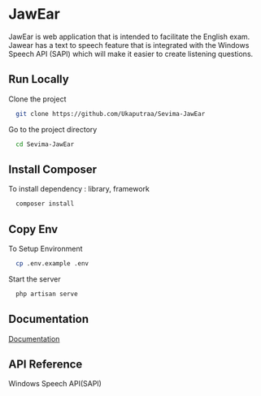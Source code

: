 
# JawEar

JawEar is web application that is intended to facilitate the English exam. Jawear has a text to speech feature that is integrated with the Windows Speech API (SAPI) which will make it easier to create listening questions.

## Run Locally

Clone the project

```bash
  git clone https://github.com/Ukaputraa/Sevima-JawEar
```

Go to the project directory

```bash
  cd Sevima-JawEar
```

## Install Composer

To install dependency : library, framework

```bash
  composer install
```
## Copy Env

To Setup Environment

```bash
  cp .env.example .env
```

Start the server

```bash
  php artisan serve
```


## Documentation

[Documentation](https://laravel.com/docs/10.x)


## API Reference

Windows Speech API(SAPI)

